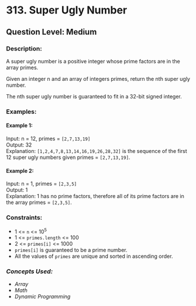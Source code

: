 # 313. Super Ugly Number
## Question Level: Medium
### Description:
A super ugly number is a positive integer whose prime factors are in the array primes.

Given an integer n and an array of integers primes, return the nth super ugly number.

The nth super ugly number is guaranteed to fit in a 32-bit signed integer.

### Examples:
#### Example 1:

Input: n = 12, primes = `[2,7,13,19]`  
Output: 32  
Explanation: `[1,2,4,7,8,13,14,16,19,26,28,32]` is the sequence of the first 12 super ugly numbers given primes = `[2,7,13,19]`.  
#### Example 2:

Input: n = 1, primes = `[2,3,5]`  
Output: 1  
Explanation: 1 has no prime factors, therefore all of its prime factors are in the array primes = `[2,3,5]`.  

### Constraints:

- 1 <= `n` <= 10<sup>5</sup>
- 1 <= `primes.length` <= 100
- 2 <= `primes[i]` <= 1000
- `primes[i]` is guaranteed to be a prime number.
- All the values of `primes` are unique and sorted in ascending order.

### <i>Concepts Used:
- Array
- Math
- Dynamic Programming</i>